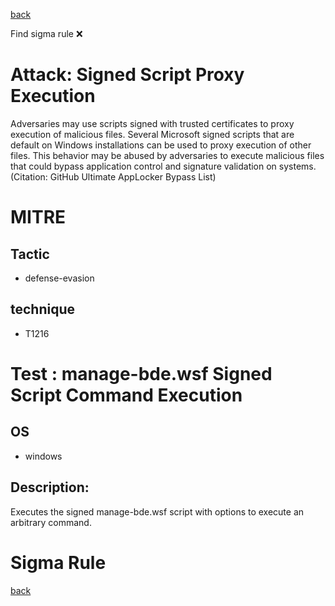 
[back](../index.md)

Find sigma rule :x: 

# Attack: Signed Script Proxy Execution 

Adversaries may use scripts signed with trusted certificates to proxy execution of malicious files. Several Microsoft signed scripts that are default on Windows installations can be used to proxy execution of other files. This behavior may be abused by adversaries to execute malicious files that could bypass application control and signature validation on systems.(Citation: GitHub Ultimate AppLocker Bypass List)

# MITRE
## Tactic
  - defense-evasion


## technique
  - T1216


# Test : manage-bde.wsf Signed Script Command Execution
## OS
  - windows


## Description:
Executes the signed manage-bde.wsf script with options to execute an arbitrary command.


# Sigma Rule


[back](../index.md)
